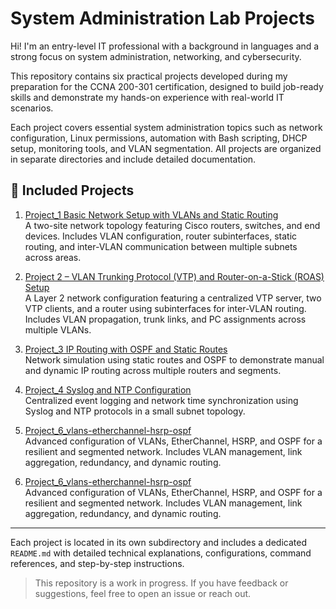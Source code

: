 # System Administration Lab Projects

Hi! I'm an entry-level IT professional with a background in languages and a strong focus on system administration, networking, and cybersecurity.  

This repository contains six practical projects developed during my preparation for the CCNA 200-301 certification, designed to build job-ready skills and demonstrate my hands-on experience with real-world IT scenarios.

Each project covers essential system administration topics such as network configuration, Linux permissions, automation with Bash scripting, DHCP setup, monitoring tools, and VLAN segmentation. All projects are organized in separate directories and include detailed documentation.

## 📁 Included Projects

1. [Project_1 Basic Network Setup with VLANs and Static Routing](Project_1_Basic_Network_Setup)  
   A two-site network topology featuring Cisco routers, switches, and end devices. Includes VLAN configuration, router subinterfaces, static routing, and inter-VLAN communication between multiple subnets across areas.

2. [Project 2 – VLAN Trunking Protocol (VTP) and Router-on-a-Stick (ROAS) Setup](./Project_2_Layer_2_Switching_and_VLANs)  
   A Layer 2 network configuration featuring a centralized VTP server, two VTP clients, and a router using subinterfaces for inter-VLAN routing. Includes VLAN propagation, trunk links, and PC assignments across multiple VLANs.

3. [Project_3 IP Routing with OSPF and Static Routes](./Project_3_IP_Routing_with_OSPF)  
   Network simulation using static routes and OSPF to demonstrate manual and dynamic IP routing across multiple routers and segments.

4. [Project_4 Syslog and NTP Configuration](./Project_4_Syslog_NTP)  
   Centralized event logging and network time synchronization using Syslog and NTP protocols in a small subnet topology.

5. [Project_6_vlans-etherchannel-hsrp-ospf](./Project_4_vlans-etherchannel-hsrp-ospf)  
   Advanced configuration of VLANs, EtherChannel, HSRP, and OSPF for a resilient and segmented network. Includes VLAN management, link aggregation, redundancy, and dynamic routing.

6. [Project_6_vlans-etherchannel-hsrp-ospf](./Project_4_vlans-etherchannel-hsrp-ospf)  
   Advanced configuration of VLANs, EtherChannel, HSRP, and OSPF for a resilient and segmented network. Includes VLAN management, link aggregation, redundancy, and dynamic routing.


---

Each project is located in its own subdirectory and includes a dedicated `README.md` with detailed technical explanations, configurations, command references, and step-by-step instructions.

> This repository is a work in progress. If you have feedback or suggestions, feel free to open an issue or reach out.
